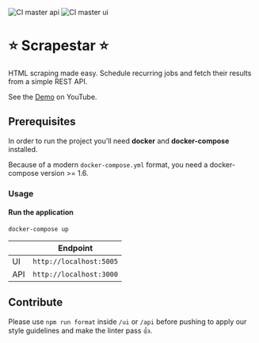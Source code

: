 ![CI master api](https://github.com/Kexplx/scrapestar/workflows/CI%20master%20api/badge.svg)
![CI master ui](https://github.com/Kexplx/scrapestar/workflows/CI%20master%20ui/badge.svg)

# ⭐ Scrapestar ⭐

HTML scraping made easy. Schedule recurring jobs and fetch their results from a simple REST API.

See the <a href="https://www.youtube.com/watch?v=V1UMi-HkJvI" target="_blank">Demo</a> on YouTube.

## Prerequisites

In order to run the project you'll need <strong>docker</strong> and <strong>docker-compose</strong> installed.

Because of a modern `docker-compose.yml` format, you need a docker-compose version >= 1.6.

### Usage

#### Run the application

```shell
docker-compose up
```

|         | Endpoint                |
| ------------- |-------------|
| UI      | `http://localhost:5005` |
| API      | `http://localhost:3000` |

## Contribute

Please use `npm run format` inside `/ui` or `/api` before pushing to apply our style guidelines and make the linter pass 👍.
